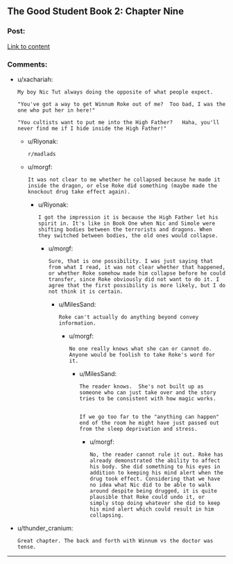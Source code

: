 ## The Good Student Book 2: Chapter Nine

### Post:

[Link to content](https://moodylit.com/the-good-student-table-of-contents/book-2-chapter-nine)

### Comments:

- u/xachariah:
  ```
  My boy Nic Tut always doing the opposite of what people expect.  

  "You've got a way to get Winnum Roke out of me?  Too bad, I was the one who put her in here!" 

  "You cultists want to put me into the High Father?   Haha, you'll never find me if I hide inside the High Father!"
  ```

  - u/Riyonak:
    ```
    r/madlads
    ```

  - u/morgf:
    ```
    It was not clear to me whether he collapsed because he made it inside the dragon, or else Roke did something (maybe made the knockout drug take effect again).
    ```

    - u/Riyonak:
      ```
      I got the impression it is because the High Father let his spirit in. It's like in Book One when Nic and Simole were shifting bodies between the terrorists and dragons. When they switched between bodies, the old ones would collapse.
      ```

      - u/morgf:
        ```
        Sure, that is one possibility. I was just saying that from what I read, it was not clear whether that happened, or whether Roke somehow made him collapse before he could transfer, since Roke obviously did not want to do it. I agree that the first possibility is more likely, but I do not think it is certain.
        ```

        - u/MilesSand:
          ```
          Roke can't actually do anything beyond convey information.
          ```

          - u/morgf:
            ```
            No one really knows what she can or cannot do. Anyone would be foolish to take Roke's word for it.
            ```

            - u/MilesSand:
              ```
              The reader knows.  She's not built up as someone who can just take over and the story tries to be consistent with how magic works.


              If we go too far to the "anything can happen" end of the room he might have just passed out from the sleep deprivation and stress.
              ```

              - u/morgf:
                ```
                No, the reader cannot rule it out. Roke has already demonstrated the ability to affect his body. She did something to his eyes in addition to keeping his mind alert when the drug took effect. Considering that we have no idea what Nic did to be able to walk around despite being drugged, it is quite plausible that Roke could undo it, or simply stop doing whatever she did to keep his mind alert which could result in him collapsing.
                ```

- u/thunder_cranium:
  ```
  Great chapter. The back and forth with Winnum vs the doctor was tense.
  ```

---

